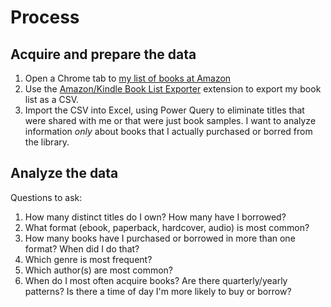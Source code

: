 # Process

## Acquire and prepare the data

1. Open a Chrome tab to [my list of books at Amazon](https://www.amazon.com/yourbooks)
2. Use the [Amazon/Kindle Book List Exporter](https://chromewebstore.google.com/detail/amazonkindle-book-list-ex/cnmmnejiklbbkapmjegmldhaejjiejbo) extension to export my book list as a CSV.
3. Import the CSV into Excel, using Power Query to eliminate titles that were shared with me or that were just book samples. I want to analyze information *only* about books that I actually purchased or borred from the library.

## Analyze the data

Questions to ask:

1. How many distinct titles do I own? How many have I borrowed?
2. What format (ebook, paperback, hardcover, audio) is most common?
3. How many books have I purchased or borrowed in more than one format? When did I do that?
4. Which genre is most frequent?
5. Which author(s) are most common?
6. When do I most often acquire books? Are there quarterly/yearly patterns? Is there a time of day I'm more likely to buy or borrow?
